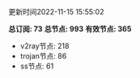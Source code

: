更新时间2022-11-15 15:55:02

**总订阅: 73**
**总节点: 993**
**有效节点: 365**
- v2ray节点: 218
- trojan节点: 86
- ss节点: 61
